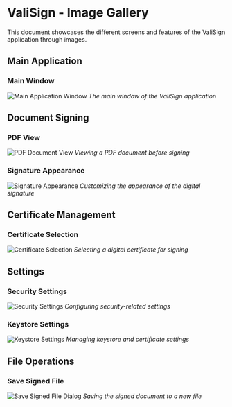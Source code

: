 # ValiSign - Image Gallery

This document showcases the different screens and features of the ValiSign application through images.

## Main Application

### Main Window
![Main Application Window](images/main.png)
*The main window of the ValiSign application*

## Document Signing

### PDF View
![PDF Document View](images/pdf-view.png)
*Viewing a PDF document before signing*

### Signature Appearance
![Signature Appearance](images/signature-appearance.png)
*Customizing the appearance of the digital signature*

## Certificate Management

### Certificate Selection
![Certificate Selection](images/certificate-selection.png)
*Selecting a digital certificate for signing*

## Settings

### Security Settings
![Security Settings](images/setting-security.png)
*Configuring security-related settings*

### Keystore Settings
![Keystore Settings](images/setting-keystore.png)
*Managing keystore and certificate settings*

## File Operations

### Save Signed File
![Save Signed File Dialog](images/save-signed-file-dialog.png)
*Saving the signed document to a new file*
